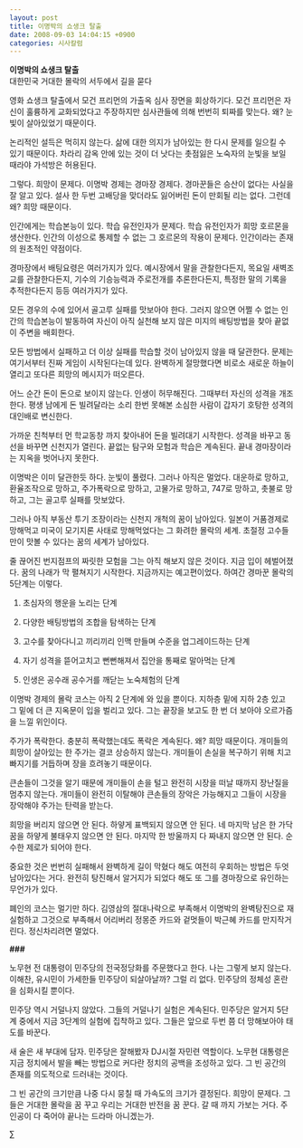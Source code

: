```yaml
---
layout: post
title: 이명박의 쇼생크 탈출
date: 2008-09-03 14:04:15 +0900
categories: 시사칼럼
---
```

**이명박의 쇼생크 탈출**  
대한민국 거대한 몰락의 서두에서 길을 묻다

영화 쇼생크 탈출에서 모건 프리먼의 가출옥 심사 장면을 회상하기다. 모건 프리먼은 자신이 훌륭하게 교화되었다고 주장하지만 심사관들에 의해 번번히 퇴짜를 맞는다. 왜? 눈빛이 살아있었기 때문이다. 

논리적인 설득은 먹히지 않는다. 삶에 대한 의지가 남아있는 한 다시 문제를 일으킬 수 있기 때문이다. 차라리 감옥 안에 있는 것이 더 낫다는 촛점잃은 노숙자의 눈빛을 보일 때라야 가석방은 허용된다. 

그렇다. 희망이 문제다. 이명박 경제는 경마장 경제다. 경마꾼들은 승산이 없다는 사실을 잘 알고 있다. 설사 한 두번 고배당을 맞더라도 잃어버린 돈이 만회될 리는 없다. 그런데 왜? 희망 때문이다. 

인간에게는 학습본능이 있다. 학습 유전인자가 문제다. 학습 유전인자가 희망 호르몬을 생산한다. 인간의 이성으로 통제할 수 없는 그 호르몬의 작용이 문제다. 인간이라는 존재의 원초적인 약점이다. 

경마장에서 배팅요령은 여러가지가 있다. 예시장에서 말을 관찰한다든지, 목요일 새벽조교를 관찰한다든지, 기수의 기승능력과 주로전개를 추론한다든지, 특정한 말의 기록을 추적한다든지 등등 여러가지가 있다.

모든 경우의 수에 있어서 골고루 실패를 맛보아야 한다. 그러지 않으면 어쩔 수 없는 인간의 학습본능이 발동하여 자신이 아직 실천해 보지 않은 미지의 배팅방법을 찾아 끝없이 주변을 배회한다. 

모든 방법에서 실패하고 더 이상 실패를 학습할 것이 남아있지 않을 때 달관한다. 문제는 여기서부터 진짜 게임이 시작된다는데 있다. 완벽하게 절망했다면 비로소 새로운 하늘이 열리고 또다른 희망의 메시지가 떠오른다.

어느 순간 돈이 돈으로 보이지 않는다. 인생이 허무해진다. 그때부터 자신의 성격을 개조한다. 평생 남에게 돈 빌려달라는 소리 한번 못해본 소심한 사람이 갑자기 호탕한 성격의 대인배로 변신한다.

가까운 친척부터 먼 학교동창 까지 찾아내어 돈을 빌려대기 시작한다. 성격을 바꾸고 동선을 바꾸면 신천지가 열린다. 끝없는 탐구와 모험과 학습은 계속된다. 끝내 경마장이라는 지옥을 벗어나지 못한다.

이명박은 이미 달관한듯 하다. 눈빛이 풀렸다. 그러나 아직은 멀었다. 대운하로 망하고, 환율조작으로 망하고, 주가폭락으로 망하고, 고물가로 망하고, 747로 망하고, 촛불로 망하고, 그는 골고루 실패를 맛보았다.

그러나 아직 부동산 투기 조장이라는 신천지 개척의 꿈이 남아있다. 일본이 거품경제로 망해먹고 미국이 모기지론 사태로 망해먹었다는 그 화려한 몰락의 세계. 초절정 고수들만이 맛볼 수 있다는 꿈의 세계가 남아있다. 

줄 끊어진 번지점프의 짜릿한 모험을 그는 아직 해보지 않은 것이다. 지금 입이 헤벌어졌다. 꿈의 나래가 막 펼쳐지기 시작한다. 지금까지는 예고편이었다. 하여간 경마꾼 몰락의 5단계는 이렇다. 

1) 초심자의 행운을 노리는 단계
             
2) 다양한 배팅방법의 조합을 탐색하는 단계
              
3) 고수를 찾아다니고 끼리끼리 인맥 만들며 수준을 업그레이드하는 단계
              
4) 자기 성격을 뜯어고치고 뻔뻔해져서 집안을 통째로 말아먹는 단계
              
5) 인생은 공수래 공수거를 깨닫는 노숙체험의 단계

이명박 경제의 몰락 코스는 아직 2 단계에 와 있을 뿐이다. 지하층 밑에 지하 2층 있고 그 밑에 더 큰 지옥문이 입을 벌리고 있다. 그는 끝장을 보고도 한 번 더 보아야 오르가즘을 느낄 위인이다. 

주가가 폭락한다. 충분히 폭락했는데도 폭락은 계속된다. 왜? 희망 때문이다. 개미들의 희망이 살아있는 한 주가는 결코 상승하지 않는다. 개미들이 손실을 복구하기 위해 치고 빠지기를 거듭하며 장을 흐려놓기 때문이다.

큰손들이 그것을 알기 때문에 개미들이 손을 털고 완전히 시장을 떠날 때까지 장난질을 멈추지 않는다. 개미들이 완전히 이탈해야 큰손들의 장악은 가능해지고 그들이 시장을 장악해야 주가는 탄력을 받는다. 

희망을 버리지 않으면 안 된다. 하얗게 표백되지 않으면 안 된다. 네 마지막 남은 한 가닥 꿈을 하얗게 불태우지 않으면 안 된다. 마지막 한 방울까지 다 짜내지 않으면 안 된다. 순수한 제로가 되어야 한다. 

중요한 것은 번번히 실패해서 완벽하게 길이 막혔다 해도 여전히 우회하는 방법은 두엇 남아있다는 거다. 완전히 탕진해서 알거지가 되었다 해도 또 그를 경마장으로 유인하는 무언가가 있다. 

폐인의 코스는 멀기만 하다. 김영삼의 절대나락으로 부족해서 이명박의 완벽탕진으로 재실험하고 그것으로 부족해서 어리버리 정몽준 카드와 겉멋들이 박근혜 카드를 만지작거린다. 정신차리려면 멀었다.

**###**

노무현 전 대통령이 민주당의 전국정당화를 주문했다고 한다. 나는 그렇게 보지 않는다. 이해찬, 유시민이 가세한들 민주당이 되살아날까? 그럴 리 없다. 민주당의 정체성 혼란을 심화시킬 뿐이다.

민주당 역시 거덜나지 않았다. 그들의 거덜나기 실험은 계속된다. 민주당은 알거지 5단계 중에서 지금 3단계의 실험에 집착하고 있다. 그들은 앞으로 두번 쯤 더 망해보아야 태도를 바꾼다. 

새 술은 새 부대에 담자. 민주당은 잘해봤자 DJ시절 자민련 역할이다. 노무현 대통령은 지금 정치에서 발을 빼는 방법으로 커다란 정치의 공백을 조성하고 있다. 그 빈 공간의 존재를 의도적으로 드러내는 것이다. 

그 빈 공간의 크기만큼 나중 다시 뭉칠 때 가속도의 크기가 결정된다. 희망이 문제다. 그들은 거대한 몰락을 꿈 꾸고 우리는 거대한 반전을 꿈 꾼다. 갈 때 까지 가보는 거다. 주인공이 다 죽어야 끝나는 드라마 아니겠는가.



∑